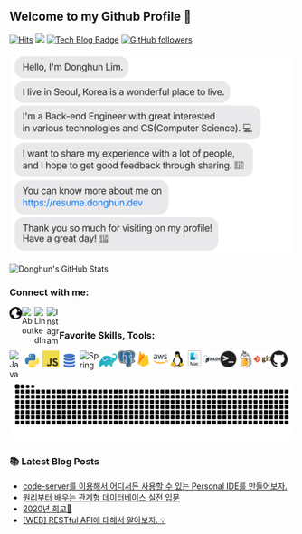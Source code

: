 ## Welcome to my Github Profile 👋

[![Hits](https://hits.seeyoufarm.com/api/count/incr/badge.svg?url=https%3A%2F%2Fgithub.com%2FdonghL-dev%2FdonghL-dev&title=views)](https://hits.seeyoufarm.com) [![](https://img.shields.io/badge/%F0%9F%8F%A0-Home-blue)](https://resume.donghun.dev) [![Tech Blog Badge](http://img.shields.io/badge/-Tech%20blog-black?style=flat-square&logo=github&link=https://donghun.dev/)](https://donghun.dev/) [![GitHub followers](https://img.shields.io/github/followers/donghl-dev?style=social)](https://github.com/donghL-dev?tab=followers)

![message_svg](https://github.com/donghL-dev/donghL-dev/blob/master/template.svg)

![Donghun's GitHub Stats](https://github-readme-stats.vercel.app/api?username=donghl-dev&show_icons=true)

### Connect with me:

[<img align="left" alt="donghL-dev Velog" width="22px" src="https://raw.githubusercontent.com/iconic/open-iconic/master/svg/globe.svg" />](https://donghun.dev/)[<img align="left" alt="About" width="22px" src="https://user-images.githubusercontent.com/33312179/89108359-c2ee9f80-d472-11ea-931b-fe55d8dbb71b.png" />](https://resume.donghun.dev/)[<img align="left" alt="LinkedIn" width="22px" src="https://cdn.jsdelivr.net/npm/simple-icons@v3/icons/linkedin.svg" />](https://www.linkedin.com/in/donghun-lim-l34050/)[<img align="left" alt="Instagram" width="22px" src="https://cdn.jsdelivr.net/npm/simple-icons@v3/icons/instagram.svg" />](https://www.instagram.com/dong_h_08/)

<br />

### Favorite Skills, Tools:

[<img align="left" alt="Java" width="22px" src="https://user-images.githubusercontent.com/33312179/89106621-4d7cd200-d466-11ea-9a52-99632a3736a8.png" />][Java]
[<img align="left" alt="Python" width="36px" src="https://raw.githubusercontent.com/github/explore/80688e429a7d4ef2fca1e82350fe8e3517d3494d/topics/python/python.png" />][Python]
[<img align="left" alt="Java Script" width="30px" src="https://raw.githubusercontent.com/github/explore/80688e429a7d4ef2fca1e82350fe8e3517d3494d/topics/javascript/javascript.png" />][JavaScript]
[<img align="left" alt="SQL" width="36px" src="https://raw.githubusercontent.com/github/explore/80688e429a7d4ef2fca1e82350fe8e3517d3494d/topics/sql/sql.png" />][SQL]
[<img align="left" alt="Spring" width="34px" src="https://avatars0.githubusercontent.com/u/317776?s=200&v=4" />][Spring]
[<img align="left" alt="Gradle" width="34px" src="https://raw.githubusercontent.com/github/explore/59009b1589a883459c0ae19044e3e7e3ec0c4e0a/topics/gradle/gradle.png" />][Gradle]
[<img align="left" alt="PostgreSQL" width="30px" src="https://raw.githubusercontent.com/github/explore/80688e429a7d4ef2fca1e82350fe8e3517d3494d/topics/postgresql/postgresql.png" />][PostgreSQL]
[<img align="left" alt="Firebase" width="30px" src="https://raw.githubusercontent.com/github/explore/80688e429a7d4ef2fca1e82350fe8e3517d3494d/topics/firebase/firebase.png" />][Fire_base]
[<img align="left" alt="AWS" width="30px" src="https://raw.githubusercontent.com/github/explore/fbceb94436312b6dacde68d122a5b9c7d11f9524/topics/aws/aws.png" />][AWS]
[<img align="left" alt="Linux" width="30px" src="https://raw.githubusercontent.com/github/explore/80688e429a7d4ef2fca1e82350fe8e3517d3494d/topics/linux/linux.png" />][Linux]
[<img align="left" alt="Mac OS" width="30px" src="https://raw.githubusercontent.com/github/explore/80688e429a7d4ef2fca1e82350fe8e3517d3494d/topics/macos/macos.png" />][MacOS]
[<img align="left" alt="Bash" width="30px" src="https://raw.githubusercontent.com/github/explore/80688e429a7d4ef2fca1e82350fe8e3517d3494d/topics/bash/bash.png" />][Bash]
[<img align="left" alt="Terminal" width="30px" src="https://raw.githubusercontent.com/github/explore/d92924b1d925bb134e308bd29c9de6c302ed3beb/topics/terminal/terminal.png" />][Terminal]
[<img align="left" alt="Homebrew" width="30px" src="https://raw.githubusercontent.com/github/explore/80688e429a7d4ef2fca1e82350fe8e3517d3494d/topics/homebrew/homebrew.png" />][Homebrew]
[<img align="left" alt="Git" width="30px" src="https://raw.githubusercontent.com/github/explore/80688e429a7d4ef2fca1e82350fe8e3517d3494d/topics/git/git.png" />][Git]
[<img align="left" alt="GitHub" width="30px" src="https://raw.githubusercontent.com/github/explore/89bdd9644f44d1b12180fd512b95574fe4c54617/topics/github-api/github-api.png" />][Github]

<br />

<!-- ![](https://user-images.githubusercontent.com/33312179/89108870-2f6b9d80-d477-11ea-8f41-f249c7d12a86.png) -->
![snake svg](https://github.com/donghL-dev/donghL-dev/blob/output/github-contribution-grid-snake.svg)

### 📚 Latest Blog Posts
<!-- BLOG-POST-LIST:START -->
- [code-server를 이용해서 어디서든 사용할 수 있는 Personal IDE를 만들어보자.](https://donghun.dev/code-server-tutorial-guide)
- [원리부터 배우는 관계형 데이터베이스 실전 입문](https://donghun.dev/realtional-database-real-tutorial)
- [2020년 회고📝](https://donghun.dev/2020-Retrospective)
- [[WEB] RESTful API에 대해서 알아보자. 💡](https://donghun.dev/Restful-API)
<!-- BLOG-POST-LIST:END -->

[Java]: https://en.wikipedia.org/wiki/Java_(programming_language)
[Python]: https://en.wikipedia.org/wiki/Python_(programming_language)
[JavaScript]: https://en.wikipedia.org/wiki/JavaScript
[SQL]: https://en.wikipedia.org/wiki/SQL
[Spring]: https://en.wikipedia.org/wiki/Spring_Framework
[Gradle]: https://en.wikipedia.org/wiki/Gradle
[PostgreSQL]: https://en.wikipedia.org/wiki/PostgreSQL
[Fire_base]: https://en.wikipedia.org/wiki/Firebase
[AWS]: https://en.wikipedia.org/wiki/Amazon_Web_Services
[Linux]: https://en.wikipedia.org/wiki/Linux
[MacOS]: https://en.wikipedia.org/wiki/MacOS
[Bash]: https://en.wikipedia.org/wiki/Bash_(Unix_shell)
[Terminal]: https://en.wikipedia.org/wiki/GNOME_Terminal
[Homebrew]: https://en.wikipedia.org/wiki/Homebrew_(package_manager)
[Git]: https://en.wikipedia.org/wiki/Git
[Github]: https://en.wikipedia.org/wiki/GitHub
